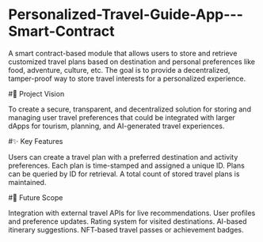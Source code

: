 # Personalized-Travel-Guide-App---Smart-Contract
A smart contract-based module that allows users to store and retrieve customized travel plans based on destination and personal preferences like food, adventure, culture, etc. The goal is to provide a decentralized, tamper-proof way to store travel interests for a personalized experience.


#🎯 Project Vision


To create a secure, transparent, and decentralized solution for storing and managing user travel preferences that could be integrated with larger dApps for tourism, planning, and AI-generated travel experiences.

#✨ Key Features

Users can create a travel plan with a preferred destination and activity preferences.
Each plan is time-stamped and assigned a unique ID.
Plans can be queried by ID for retrieval.
A total count of stored travel plans is maintained.


#🔮 Future Scope

Integration with external travel APIs for live recommendations.
User profiles and preference updates.
Rating system for visited destinations.
AI-based itinerary suggestions.
NFT-based travel passes or achievement badges.
